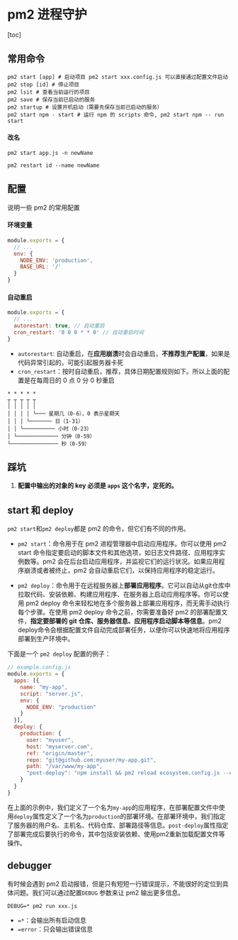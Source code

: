 # pm2 进程守护

[toc]

## 常用命令

```shell
pm2 start [app] # 启动项目 pm2 start xxx.config.js 可以直接通过配置文件启动
pm2 stop [id] # 停止项目
pm2 lsit # 查看当前运行的项目
pm2 save # 保存当前已启动的服务
pm2 startup # 设置开机启动（需要先保存当前已启动的服务）
pm2 start npm - start # 运行 npm 的 scripts 命令, pm2 start npm -- run start
```

#### 改名

```shell
pm2 start app.js -n newName

pm2 restart id --name newName
```

## 配置

说明一些 pm2 的常用配置

#### 环境变量

```js
module.exports = {
  // ...
  env: {
    NODE_ENV: 'production',
    BASE_URL: '/'
  }
}
```

#### 自动重启

```js
module.exports = {
  // ...
  autorestart: true, // 自动重启
  cron_restart: '0 0 0 * * 0' // 自动重启时间
}
```

- `autorestart`: 自动重启，在**应用崩溃**时会自动重启，**不推荐生产配置**，如果是代码异常引起的，可能引起服务器卡死
- `cron_restart`：按时自动重启，推荐，具体日期配置规则如下。所以上面的配置是在每周日的 0 点 0 分 0 秒重启

```text
* * * * *
┬ ┬ ┬ ┬ ┬
│ │ │ │ │
│ │ │ │ └─── 星期几（0-6），0 表示星期天
│ │ │ └─────── 日（1-31）
│ │ └────────── 小时（0-23）
│ └───────────── 分钟（0-59）
└─────────────── 秒（0-59）
```

## 踩坑

1. **配置中输出的对象的 key 必须是 `apps` 这个名字，定死的。** 

## start 和 deploy

`pm2 start`和`pm2 deploy`都是 pm2 的命令，但它们有不同的作用。

- `pm2 start`：命令用于在 pm2 进程管理器中启动应用程序。你可以使用 pm2 start 命令指定要启动的脚本文件和其他选项，如日志文件路径、应用程序实例数等。pm2 会在后台启动应用程序，并监视它们的运行状况。如果应用程序崩溃或者被终止，pm2 会自动重启它们，以保持应用程序的稳定运行。

- `pm2 deploy`：命令用于在远程服务器上**部署应用程序**。它可以自动从git仓库中拉取代码、安装依赖、构建应用程序、在服务器上启动应用程序等。你可以使用 pm2 deploy 命令来轻松地在多个服务器上部署应用程序，而无需手动执行每个步骤。在使用 pm2 deploy 命令之前，你需要准备好 pm2 的部署配置文件，**指定要部署的 git 仓库、服务器信息、应用程序启动脚本等信息**。pm2 deploy命令会根据配置文件自动完成部署任务，以便你可以快速地将应用程序部署到生产环境中。

下面是一个 `pm2 deploy` 配置的例子：

```js
// example.config.js
module.exports = {
  apps: [{
    name: "my-app",
    script: "server.js",
    env: {
      NODE_ENV: "production"
    }
  }],
  deploy: {
    production: {
      user: "myuser",
      host: "myserver.com",
      ref: "origin/master",
      repo: "git@github.com:myuser/my-app.git",
      path: "/var/www/my-app",
      "post-deploy": "npm install && pm2 reload ecosystem.config.js --env production"
    }
  }
}
```

在上面的示例中，我们定义了一个名为`my-app`的应用程序，在部署配置文件中使用`deploy`属性定义了一个名为`production`的部署环境。在部署环境中，我们指定了服务器的用户名、主机名、代码仓库、部署路径等信息。`post-deploy`属性指定了部署完成后要执行的命令，其中包括安装依赖、使用pm2重新加载配置文件等操作。

## debugger 

有时候会遇到 pm2 启动报错，但是只有短短一行错误提示，不能很好的定位到具体问题。我们可以通过配置`DEBUG` 参数来让 pm2 输出更多信息。

```shell
DEBUG=* pm2 run xxx.js
```

- `=*`：会输出所有启动信息
- `=error`：只会输出错误信息

